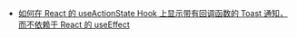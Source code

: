 - [如何在 React 的 useActionState Hook 上显示带有回调函数的 Toast 通知，而不依赖于 React 的 useEffect](https://x.com/rwieruch/status/1897686642732785927)